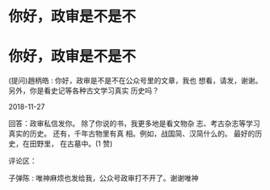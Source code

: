 # 你好，政审是不是不

# 你好，政审是不是不

(提问)趙柄皓 : 你好，政审是不是不在公众号里的文章，我也 想看，请发，谢谢。另外，你是看史记等各种古文学习真实 历史吗？

2018-11-27

回答：政审私信发你。 除了你说的书，我更多地是看文物杂 志、考古杂志等学习真实的历史。 还有，千年古物里有真 相。例如，战国简、汉简什么的。 最好的历史，在田野里， 在古墓中。(1 赞)

评论区：

子弹陈 : 唯神麻烦也发给我，公众号政审打不开了。谢谢唯神